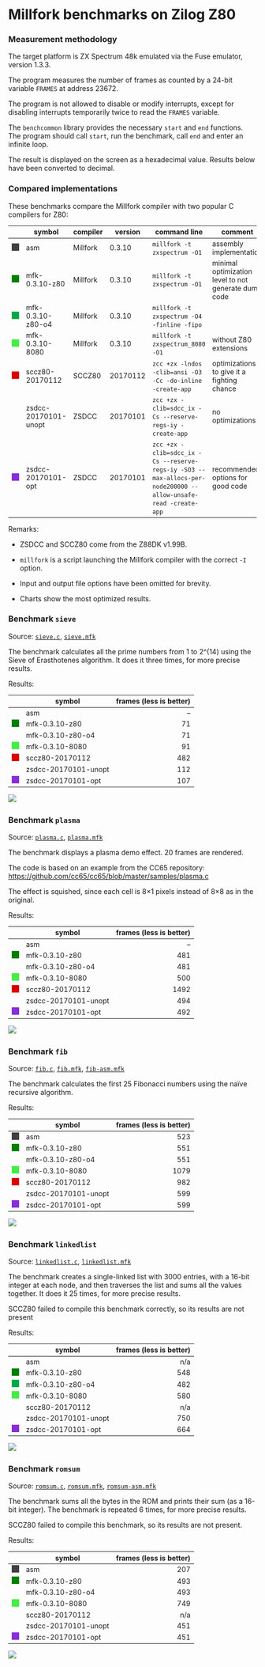 # Millfork benchmarks on Zilog Z80

### Measurement methodology

The target platform is ZX Spectrum 48k emulated via the Fuse emulator, version 1.3.3.

The program measures the number of frames as counted by a 24-bit variable `FRAMES` at address 23672.

The program is not allowed to disable or modify interrupts, except for disabling interrupts temporarily twice to read the `FRAMES` variable.

The `benchcommon` library provides the necessary `start` and `end` functions. The program should call `start`, run the benchmark, call `end` and enter an infinite loop.

The result is displayed on the screen as a hexadecimal value. Results below have been converted to decimal.

### Compared implementations

These benchmarks compare the Millfork compiler with two popular C compilers for Z80:

|&nbsp;&nbsp;&nbsp;&nbsp; | symbol               | compiler | version  | command line                                                                               | comment |
|-------------------------|----------------------|----------|----------|--------------------------------------------------------------------------------------------|-|
|![](../images/404040.png)| asm                  | Millfork | 0.3.10   | `millfork -t zxspectrum -O1`                                                               | assembly implementation |
|![](../images/008000.png)| mfk-0.3.10-z80       | Millfork | 0.3.10   | `millfork -t zxspectrum -O1`                                                               | minimal optimization level to not generate dumb code |
|![](../images/00aa44.png)| mfk-0.3.10-z80-o4    | Millfork | 0.3.10   | `millfork -t zxspectrum -O4 -finline -fipo`                                                |  |
|![](../images/44ee44.png)| mfk-0.3.10-8080      | Millfork | 0.3.10   | `millfork -t zxspectrum_8080 -O1`                                                          | without Z80 extensions |
|![](../images/dd0000.png)| sccz80-20170112      | SCCZ80   | 20170112 | `zcc +zx -lndos -clib=ansi -O3 -Cc -do-inline -create-app`                                 | optimizations to give it a fighting chance |
|                         | zsdcc-20170101-unopt | ZSDCC    | 20170101 | `zcc +zx -clib=sdcc_ix -Cs --reserve-regs-iy -create-app`                                  | no optimizations |
|![](../images/882ed8.png)| zsdcc-20170101-opt   | ZSDCC    | 20170101 | `zcc +zx -clib=sdcc_ix -Cs --reserve-regs-iy -SO3 --max-allocs-per-node200000 --allow-unsafe-read -create-app` | recommended options for good code |

Remarks:

* ZSDCC and SCCZ80 come from the Z88DK v1.99B.

* `millfork` is a script launching the Millfork compiler with the correct `-I` option.

* Input and output file options have been omitted for brevity.

* Charts show the most optimized results.

### Benchmark `sieve`

Source: [`sieve.c`](./sieve.c), [`sieve.mfk`](./sieve.mfk)

The benchmark calculates all the prime numbers from 1 to 2^(14) using the Sieve of Erasthotenes algorithm. It does it three times, for more precise results.

Results:

|                         | symbol               | frames (less is better) |
|-------------------------|----------------------|-------:|
|                         | asm                  | –   |
|![](../images/008000.png)| mfk-0.3.10-z80       | 71 |
|                         | mfk-0.3.10-z80-o4    | 71 |
|![](../images/44ee44.png)| mfk-0.3.10-8080      | 91 |
|![](../images/dd0000.png)| sccz80-20170112      | 482 |
|                         | zsdcc-20170101-unopt | 112 |
|![](../images/882ed8.png)| zsdcc-20170101-opt   | 107 |

![](https://image-charts.com/chart?cht=bhg&chs=700x400&chd=t:71|91|482|107&chds=0,1000&chdl=mfk-0.3.10-z80|mfk-0.3.10-8080|sccz80-20170112|zsdcc-20170101-opt&chtt=Sieve%20benchmark%20(time%20in%20frames,%20less%20is%20better)&chma=10,10&chxt=x,y&chco=008000,44ee44,dd0000,882ed8&chxl=0:||&chxr=1,0,700)

### Benchmark `plasma`

Source: [`plasma.c`](./plasma.c), [`plasma.mfk`](./plasma.mfk)

The benchmark displays a plasma demo effect. 20 frames are rendered.

The code is based on an example from the CC65 repository: https://github.com/cc65/cc65/blob/master/samples/plasma.c

The effect is squished, since each cell is 8×1 pixels instead of 8×8 as in the original.

Results:

|                         | symbol               | frames (less is better) |
|-------------------------|----------------------|-------:|
|                         | asm                  | –   |
|![](../images/008000.png)| mfk-0.3.10-z80       | 481 |
|                         | mfk-0.3.10-z80-o4    | 481 |
|![](../images/44ee44.png)| mfk-0.3.10-8080      | 500 |
|![](../images/dd0000.png)| sccz80-20170112      | 1492 |
|                         | zsdcc-20170101-unopt | 494 |
|![](../images/882ed8.png)| zsdcc-20170101-opt   | 492 |

![](https://image-charts.com/chart?cht=bhg&chs=700x400&chd=t:481|500|1492|492&chds=0,1500&chdl=mfk-0.3.10-z80|mfk-0.3.10-8080|sccz80-20170112|zsdcc-20170101-opt&chtt=Plasma%20benchmark%20(time%20in%20frames,%20less%20is%20better)&chma=10,10&chxt=x,y&chco=008000,44ee44,dd0000,882ed8&chxl=0:||&chxr=1,0,1500)

### Benchmark `fib`

Source: [`fib.c`](./fib.c), [`fib.mfk`](./fib.mfk), [`fib-asm.mfk`](./fib-asm.mfk)

The benchmark calculates the first 25 Fibonacci numbers using the naïve recursive algorithm.

Results:

|                         | symbol               | frames (less is better) |
|-------------------------|----------------------|-------:|
|![](../images/404040.png)| asm                  | 523 |
|![](../images/008000.png)| mfk-0.3.10-z80       | 551 |
|                         | mfk-0.3.10-z80-o4    | 551  |
|![](../images/44ee44.png)| mfk-0.3.10-8080      | 1079 |
|![](../images/dd0000.png)| sccz80-20170112      | 982 |
|                         | zsdcc-20170101-unopt | 599 |
|![](../images/882ed8.png)| zsdcc-20170101-opt   | 599 |

![](https://image-charts.com/chart?cht=bhg&chs=700x400&chd=t:523|551|1079|982|599&chds=0,1100&chdl=asm|mfk-0.3.10-z80|mfk-0.3.10-8080|sccz80-20170112|zsdcc-20170101-opt&chtt=Fibonacci%20benchmark%20(time%20in%20frames,%20less%20is%20better)&chma=10,10&chxt=x,y&chco=404040,008000,44ee44,dd0000,882ed8&chxl=0:||&chxr=1,0,1100)


### Benchmark `linkedlist`

Source: [`linkedlist.c`](./linkedlist.c), [`linkedlist.mfk`](./linkedlist.mfk)

The benchmark creates a single-linked list with 3000 entries, with a 16-bit integer at each node, and then traverses the list and sums all the values together. It does it 25 times, for more precise results.

SCCZ80 failed to compile this benchmark correctly, so its results are not present

Results:

|                         | symbol               | frames (less is better) |
|-------------------------|----------------------|-------:|
|                         | asm                  | n/a  |
|![](../images/008000.png)| mfk-0.3.10-z80       | 548  |
|![](../images/00aa44.png)| mfk-0.3.10-z80-o4    | 482  |
|![](../images/44ee44.png)| mfk-0.3.10-8080      | 580  |
|                         | sccz80-20170112      | n/a  |
|                         | zsdcc-20170101-unopt | 750  |
|![](../images/882ed8.png)| zsdcc-20170101-opt   | 664  |

![](https://image-charts.com/chart?cht=bhg&chs=700x400&chd=t:548|482|580|664&chds=0,1500&chdl=mfk-0.3.10-z80|mfk-0.3.10-z80-o4|mfk-0.3.10-8080|zsdcc-20170101-opt&chtt=Linked%20list%20benchmark%20(time%20in%20frames,%20less%20is%20better)&chma=10,10&chxt=x,y&chco=008000,00aa44,44ee44,882ed8&chxl=0:||&chxr=1,0,800)


### Benchmark `romsum`

Source: [`romsum.c`](./romsum.c), [`romsum.mfk`](./romsum.mfk), [`romsum-asm.mfk`](./romsum-asm.mfk)

The benchmark sums all the bytes in the ROM and prints their sum (as a 16-bit integer). The benchmark is repeated 6 times, for more precise results.

SCCZ80 failed to compile this benchmark, so its results are not present.

Results:

|                         | symbol               | frames (less is better) |
|-------------------------|----------------------|-------:|
|![](../images/404040.png)| asm                  | 207  |
|![](../images/008000.png)| mfk-0.3.10-z80       | 493  |
|                         | mfk-0.3.10-z80-o4    | 493  |
|![](../images/44ee44.png)| mfk-0.3.10-8080      | 749  |
|                         | sccz80-20170112      | n/a  |
|                         | zsdcc-20170101-unopt | 451  |
|![](../images/882ed8.png)| zsdcc-20170101-opt   | 451  |

![](https://image-charts.com/chart?cht=bhg&chs=700x400&chd=t:207|493|749|451&chds=0,1100&chdl=asm|mfk-0.3.10-z80|mfk-0.3.10-8080|zsdcc-20170101-opt&chtt=ROM%20sum%20benchmark%20(time%20in%20frames,%20less%20is%20better)&chma=10,10&chxt=x,y&chco=404040,008000,44ee44,882ed8&chxl=0:||&chxr=1,0,1100)
